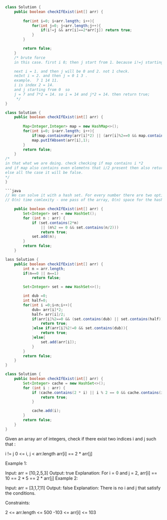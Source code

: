 ```java
class Solution {
    public boolean checkIfExist(int[] arr) {
        
        for(int i=0; i<arr.length; i++){
            for(int j=0; j<arr.length;j++){
                if(i!=j && arr[i]==2*arr[j]) return true;
            }
        }

        return false;
    }
    /* brute force
    in this case. first i 0; then j start from 1. because i!=j starting then check.

    next i = 1. and then j will be 0 and 2. not 1 check.
    ne3xt i = 2. and then j = 0 1 3 . 
    example.  7 1 14 11. 
    i is index 2 = 14.
    and j starting from 0  so 
    j = 7 and 7*2 = 14. so i = 14 and j*2 = 14. then return true;
     */
}


```
```java
class Solution {
    public boolean checkIfExist(int[] arr) {
        
        Map<Integer,Integer> map = new HashMap<>();
        for(int i=0; i<arr.length; i++){
            if(map.containsKey(arr[i]*2) || (arr[i]%2==0 && map.containsKey(arr[i]/2))) return true;
            map.putIfAbsent(arr[i],1);
        }
        return false;
    }
/*
in that what we are doing. check checking if map contains i *2 
and if map also contains even elemetns that i/2 present then also return true.
else all the case it will be false.
*/
}

```java
// We can solve it with a hash set. For every number there are two options - either there is 2xn or there is n/2 but only if n is even. As we traverse the array we're adding elements to the set but perform the check above first.
// O(n) time comlexity - one pass of the array, O(n) space for the hash set.

    public boolean checkIfExist(int[] arr) {
        Set<Integer> set = new HashSet();
        for (int n : arr) {
            if (set.contains(2*n) 
                || (n%2 == 0 && set.contains(n/2)))
                return true;
            set.add(n);
        }
        return false;
    }
```

```java
lass Solution {
    public boolean checkIfExist(int[] arr) {
        int n = arr.length;
        if(n==0 || n==1)
            return false;

        Set<Integer> set = new HashSet<>();

        int dub =0;
        int half=0;
        for(int i =0;i<n;i++){
            dub= arr[i]*2;
            half= arr[i]/2;
            if(arr[i]%2==0 && (set.contains(dub) || set.contains(half))){
                return true;
            }else if(arr[i]%2!=0 && set.contains(dub)){
                return true;
            }else{
                set.add(arr[i]);
            }
        }
        return false;
    }
}

```

```java
class Solution {
    public boolean checkIfExist(int[] arr) {
        Set<Integer> cache = new HashSet<>();   
        for (int i : arr) {
            if (cache.contains(2 * i) || i % 2 == 0 && cache.contains(i / 2)) {
                return true;
            }

            cache.add(i);
        }
        return false;
    }
}

```



Given an array arr of integers, check if there exist two indices i and j such that :

i != j
0 <= i, j < arr.length
arr[i] == 2 * arr[j]
 

Example 1:

Input: arr = [10,2,5,3]
Output: true
Explanation: For i = 0 and j = 2, arr[i] == 10 == 2 * 5 == 2 * arr[j]
Example 2:

Input: arr = [3,1,7,11]
Output: false
Explanation: There is no i and j that satisfy the conditions.
 

Constraints:

2 <= arr.length <= 500
-103 <= arr[i] <= 103
